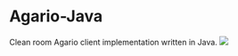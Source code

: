 # Agario-Java
Clean room Agario client implementation written in Java.
![](https://raw.githubusercontent.com/kcxx/Agario-Java/master/screenshot.png)
